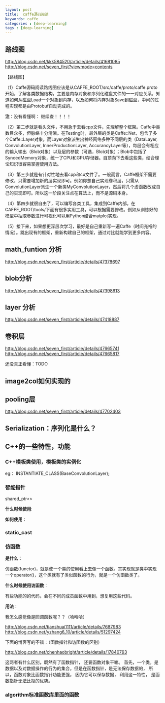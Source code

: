 ```yaml
---
layout: post
title:  caffe源码阅读
keywords: caffe
categories : [deep-learning]
tags : [deep-learning]
---
```


## 路线图

http://blog.csdn.net/kkk584520/article/details/41681085
http://blog.csdn.net/seven_first?viewmode=contents


【路线图】

（1）Caffe源码阅读路线图应该是从CAFFE_ROOT/src/caffe/proto/caffe.proto开始，了解各类数据结构，主要是内存对象和序列化磁盘文件的一一对应关系，知道如何从磁盘Load一个对象到内存，以及如何将内存对象Save到磁盘，中间的过程实现都是由Protobuf自动完成的。

**注**：没有看懂啊： 继续查！！！！


（2）第二步就是看头文件，不用急于去看cpp文件，先理解整个框架。Caffe中类数目众多，但脉络十分清晰。在Testing时，最外层的类是Caffe::Net，包含了多个Caffe::Layer对象，而Layer对象派生出神经网络多种不同层的类（DataLayer, ConvolutionLayer, InnerProductionLayer, AccurancyLayer等），每层会有相应的输入输出（Blob对象）以及层的参数（可选，Blob对象）；Blob中包括了SyncedMemory对象，统一了CPU和GPU存储器。自顶向下去看这些类，结合理论知识很容易掌握使用方法。

（3）第三步就是有针对性地去看cpp和cu文件了。一般而言，Caffe框架不需要修改，只需要增加新的层实现即可。例如你想自己实现卷积层，只需从ConvolutionLayer派生一个新类MyConvolutionLayer，然后将几个虚函数改成自己的实现即可。所以这一阶段关注点在算法上，而不是源码本身。

（4）第四步就很自由了，可以编写各类工具，集成到Caffe内部。在CAFFE_ROOT/tools/下面有很多实用工具，可以根据需要修改。例如从训练好的模型中抽取参数进行可视化可以用Python结合matplot实现。

（5）接下来，如果想更深层次学习，最好是自己重新写一遍Caffe（时间充裕的情况）。跳出现有的框架，重新构建自己的框架，通过对比就能学到更多内容。



## math_funtion 分析

http://blog.csdn.net/seven_first/article/details/47378697


## blob分析
http://blog.csdn.net/seven_first/article/details/47398613

## layer 分析

http://blog.csdn.net/seven_first/article/details/47418887

## 卷积层
http://blog.csdn.net/seven_first/article/details/47665741
http://blog.csdn.net/seven_first/article/details/47665817

还没真正看懂：TODO






## image2col如何实现的

## pooling层
http://blog.csdn.net/seven_first/article/details/47702403



## Serialization：序列化是什么？


## C++的一些特性，功能

### C++模板类使用，模板类的实例化
eg：
INSTANTIATE_CLASS(BaseConvolutionLayer);

### 智能指针
shared_ptr<>

**什么时候使用**:


**如何使用**：


### static_cast


### 仿函数

**是什么**： 

仿函数(functor)，就是使一个类的使用看上去像一个函数。其实现就是类中实现一个operator()，这个类就有了类似函数的行为，就是一个仿函数类了。

**什么时候使用访函数**：

有些功能的的代码，会在不同的成员函数中用到，想复用这些代码。


**用法**：

我怎么感觉像是回调函数呢？？（哈哈哈）

http://blog.csdn.net/tianshuai1111/article/details/7687983
http://blog.csdn.net/yzhang6_10/article/details/51297424

下面的博客写的不错：（函数指针和访函数的区别）

http://blog.csdn.net/chenhaobright/article/details/17840793

这两者有什么区别，既然有了函数指针， 还要函数对象干嘛。
首先，一个类，是数据以及对数据操作的行为的集合，但是在函数指针，是无法保存数据的， 所以，函数对象比函数指针功能更强， 因为它可以保存数据，
利用这一特性， 是函数指针无法比拟的优势。


### algorithm标准函数库里面的函数

##  










